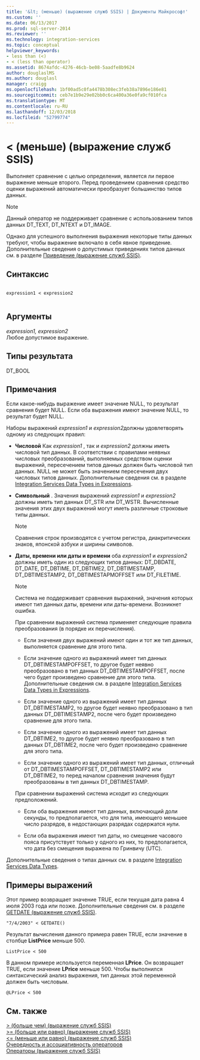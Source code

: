 ```yaml
---
title: '&lt; (меньше) (выражение служб SSIS) | Документы Майкрософт'
ms.custom: ''
ms.date: 06/13/2017
ms.prod: sql-server-2014
ms.reviewer: ''
ms.technology: integration-services
ms.topic: conceptual
helpviewer_keywords:
- less than (<)
- < (less than operator)
ms.assetid: 8674afdc-4276-46cb-be08-5aadfe8b9624
author: douglaslMS
ms.author: douglasl
manager: craigg
ms.openlocfilehash: 1bf00ad5c0fa4478b308ec3feb38a7896e186e81
ms.sourcegitcommit: ceb7e1b9e29e02bb0c6ca400a36e0fa9cf010fca
ms.translationtype: MT
ms.contentlocale: ru-RU
ms.lasthandoff: 12/03/2018
ms.locfileid: "52799774"
---
```

# <a name="lt-less-than-ssis-expression"></a>&lt; (меньше) (выражение служб SSIS)
  Выполняет сравнение с целью определения, является ли первое выражение меньше второго. Перед проведением сравнения средство оценки выражений автоматически преобразует большинство типов данных.  
  
> [!NOTE]  
>  Данный оператор не поддерживает сравнение с использованием типов данных DT_TEXT, DT_NTEXT и DT_IMAGE.  
  
 Однако для успешного выполнения выражения некоторые типы данных требуют, чтобы выражение включало в себя явное приведение. Дополнительные сведения о допустимых приведениях типов данных см. в разделе [Приведение (выражение служб SSIS)](cast-ssis-expression.md).  
  
## <a name="syntax"></a>Синтаксис  
  
```  
  
expression1 < expression2  
  
```  
  
## <a name="arguments"></a>Аргументы  
 *expression1, expression2*  
 Любое допустимое выражение.  
  
## <a name="result-types"></a>Типы результата  
 DT_BOOL  
  
## <a name="remarks"></a>Примечания  
 Если какое-нибудь выражение имеет значение NULL, то результат сравнения будет NULL. Если оба выражения имеют значение NULL, то результат будет NULL.  
  
 Наборы выражений *expression1* и *expression2*должны удовлетворять одному из следующих правил:  
  
-   **Числовой** Как *expression1* , так и *expression2* должны иметь числовой тип данных. В соответствии с правилами неявных числовых преобразований, выполняемых средством оценки выражений, пересечением типов данных должен быть числовой тип данных. NULL не может быть значением пересечения двух числовых типов данных. Дополнительные сведения см. в разделе [Integration Services Data Types in Expressions](integration-services-data-types-in-expressions.md).  
  
-   **Символьный** . Значения выражений *expression1* и *expression2* должны иметь тип данных DT_STR или DT_WSTR. Вычисленные значения этих двух выражений могут иметь различные строковые типы данных.  
  
    > [!NOTE]  
    >  Сравнения строк производятся с учетом регистра, диакритических знаков, японской азбуки и ширины символов.  
  
-   **Даты, времени или даты и времени** оба *expression1* и *expression2* должны иметь один из следующих типов данных: DT_DBDATE, DT_DATE, DT_DBTIME, DT_DBTIME2, DT_DBTIMESTAMP, DT_DBTIMESTAMP2, DT_DBTIMESTAPMOFFSET или DT_FILETIME.  
  
    > [!NOTE]  
    >  Система не поддерживает сравнения выражений, значения которых имеют тип данных даты, времени или даты-времени. Возникнет ошибка.  
  
     При сравнении выражений система применяет следующие правила преобразования (в порядке их перечисления).  
  
    -   Если значения двух выражений имеют один и тот же тип данных, выполняется сравнение для этого типа.  
  
    -   Если значение одного из выражений имеет тип данных DT_DBTIMESTAMPOFFSET, то другое будет неявно преобразовано в тип данных DT_DBTIMESTAMPOFFSET, после чего будет произведено сравнение для этого типа. Дополнительные сведения см. в разделе [Integration Services Data Types in Expressions](integration-services-data-types-in-expressions.md).  
  
    -   Если значение одного из выражений имеет тип данных DT_DBTIMESTAMP2, то другое будет неявно преобразовано в тип данных DT_DBTIMESTAMP2, после чего будет произведено сравнение для этого типа.  
  
    -   Если значение одного из выражений имеет тип данных DT_DBTIME2, то другое будет неявно преобразовано в тип данных DT_DBTIME2, после чего будет произведено сравнение для этого типа.  
  
    -   Если значение одного из выражений имеет тип данных, отличный от DT_DBTIMESTAMPOFFSET, DT_DBTIMESTAMP2 или DT_DBTIME2, то перед началом сравнения значения будут преобразованы в тип данных DT_DBTIMESTAMP.  
  
     При сравнении выражений система исходит из следующих предположений.  
  
    -   Если оба выражения имеют тип данных, включающий доли секунды, то предполагается, что для типа, имеющего меньшее число разрядов, в недостающих разрядах содержатся нули.  
  
    -   Если оба выражения имеют тип даты, но смещение часового пояса присутствует только у одного из них, то предполагается, что дата без смещения выражена по Гринвичу (UTC).  
  
 Дополнительные сведения о типах данных см. в разделе [Integration Services Data Types](../data-flow/integration-services-data-types.md).  
  
## <a name="expression-examples"></a>Примеры выражений  
 Этот пример возвращает значение TRUE, если текущая дата равна 4 июля 2003 года или позже. Дополнительные сведения см. в разделе [GETDATE (выражение служб SSIS)](getdate-ssis-expression.md).  
  
```  
"7/4/2003" < GETDATE()  
```  
  
 Результат вычисления данного примера равен TRUE, если значение в столбце **ListPrice** меньше 500.  
  
```  
ListPrice < 500  
```  
  
 В данном примере используется переменная **LPrice**. Он возвращает TRUE, если значение **LPrice** меньше 500. Чтобы выполнился синтаксический анализ выражения, тип данных этой переменной должен быть числовым.  
  
```  
@LPrice < 500  
```  
  
## <a name="see-also"></a>См. также  
 [&#62; (больше чем) (выражение служб SSIS)](greater-than-ssis-expression.md)   
 [&#62;= (больше или равно) (выражение служб SSIS)](greater-than-or-equal-to-ssis-expression.md)   
 [&#60;= (меньше или равно) (выражение служб SSIS)](less-than-or-equal-to-ssis-expression.md)   
 [Очередность и ассоциативность операторов](operator-precedence-and-associativity.md)   
 [Операторы (выражение служб SSIS)](operators-ssis-expression.md)  
  
  
